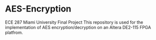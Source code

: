 # AES-Encryption
ECE 287 Miami University Final Project
This repository is used for the implementation of AES encryption/decryption on an Altera DE2-115 FPGA platfrom.
